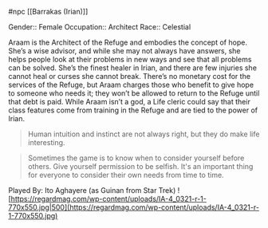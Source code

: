  #npc [[Barrakas (Irian)]]

Gender:: Female
Occupation:: Architect
Race:: Celestial

Araam is the Architect of the Refuge and embodies the concept of hope. She’s a wise advisor, and while she may not always have answers, she helps people look at their problems in new ways and see that all problems can be solved. She’s the finest healer in Irian, and there are few injuries she cannot heal or curses she cannot break. There’s no monetary cost for the services of the Refuge, but Araam charges those who benefit to give hope to someone who needs it; they won’t be allowed to return to the Refuge until that debt is paid. While Araam isn’t a god, a Life cleric could say that their class features come from training in the Refuge and are tied to the power of Irian.

>Human intuition and instinct are not always right, but they do make life interesting.

>Sometimes the game is to know when to consider yourself before others. Give yourself permission to be selfish. It's an important thing for everyone to consider their own needs from time to time.

Played By: Ito Aghayere (as Guinan from Star Trek)
![https://regardmag.com/wp-content/uploads/IA-4_0321-r-1-770x550.jpg|500](https://regardmag.com/wp-content/uploads/IA-4_0321-r-1-770x550.jpg)
